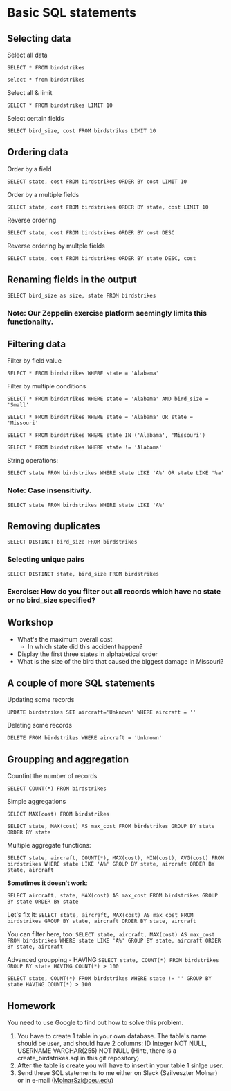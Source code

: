 # Basic SQL statements

## Selecting data

Select all data

`SELECT * FROM birdstrikes`

`select * from birdstrikes`

Select all & limit

`SELECT * FROM birdstrikes LIMIT 10`

Select certain fields

`SELECT bird_size, cost FROM birdstrikes LIMIT 10`

## Ordering data

Order by a field

`SELECT state, cost FROM birdstrikes ORDER BY cost LIMIT 10`

Order by a multiple fields

`SELECT state, cost FROM birdstrikes ORDER BY state, cost LIMIT 10`

Reverse ordering

`SELECT state, cost FROM birdstrikes ORDER BY cost DESC`

Reverse ordering by multple fields

`SELECT state, cost FROM birdstrikes ORDER BY state DESC, cost`

## Renaming fields in the output
`SELECT bird_size as size, state FROM birdstrikes`

### Note: Our Zeppelin exercise platform seemingly limits this functionality.

## Filtering data
Filter by field value

`SELECT * FROM birdstrikes WHERE state = 'Alabama'`

Filter by multiple conditions

`SELECT * FROM birdstrikes WHERE state = 'Alabama' AND bird_size = 'Small'`

`SELECT * FROM birdstrikes WHERE state = 'Alabama' OR state = 'Missouri'`

`SELECT * FROM birdstrikes WHERE state IN ('Alabama', 'Missouri')`

`SELECT * FROM birdstrikes WHERE state != 'Alabama'`

String operations:

`SELECT state FROM birdstrikes WHERE state LIKE 'A%' OR state LIKE '%a'`

### Note: Case insensitivity.

`SELECT state FROM birdstrikes WHERE state LIKE 'A%'`

## Removing duplicates

`SELECT DISTINCT bird_size FROM birdstrikes`

### Selecting unique pairs

`SELECT DISTINCT state, bird_size FROM birdstrikes`

### Exercise: How do you filter out all records which have no state or no bird_size specified?

## Workshop
* What's the maximum overall cost
  * In which state did this accident happen?
* Display the first three states in alphabetical order
* What is the size of the bird that caused the biggest damage in Missouri?

## A couple of more SQL statements

Updating some records

`UPDATE birdstrikes SET aircraft='Unknown' WHERE aircraft = ''`

Deleting some records

`DELETE FROM birdstrikes WHERE aircraft = 'Unknown'`

## Groupping and aggregation

Countint the number of records

`SELECT COUNT(*) FROM birdstrikes`

Simple aggregations

`SELECT MAX(cost) FROM birdstrikes`

`SELECT state, MAX(cost) AS max_cost FROM birdstrikes GROUP BY state ORDER BY state`

Multiple aggregate functions:

`SELECT state, aircraft, COUNT(*), MAX(cost), MIN(cost), AVG(cost) FROM birdstrikes WHERE state LIKE 'A%' GROUP BY state, aircraft ORDER BY state, aircraft`

**Sometimes it doesn't work**:

`SELECT aircraft, state, MAX(cost) AS max_cost FROM birdstrikes GROUP BY state ORDER BY state`

Let's fix it:
`SELECT state, aircraft, MAX(cost) AS max_cost FROM birdstrikes GROUP BY state, aircraft ORDER BY state, aircraft`

You can filter here, too:
`SELECT state, aircraft, MAX(cost) AS max_cost FROM birdstrikes WHERE state LIKE 'A%' GROUP BY state, aircraft ORDER BY state, aircraft`

Advanced groupping - HAVING
`SELECT state, COUNT(*) FROM birdstrikes GROUP BY state HAVING COUNT(*) > 100`

`SELECT state, COUNT(*) FROM birdstrikes
WHERE state != ''
GROUP BY state HAVING COUNT(*) > 100`

## Homework

You need to use Google to find out how to solve this problem.

1. You have to create 1 table in your own database. The table's name should be `User`, and should have 2 columns: ID Integer NOT NULL, USERNAME VARCHAR(255) NOT NULL (Hint:, there is a create_birdstrikes.sql in this git repository)
2. After the table is create you will have to insert in your table 1 sinlge user. 
3. Send these SQL statements to me either on Slack (Szilveszter Molnar) or in e-mail (MolnarSzi@ceu.edu)
